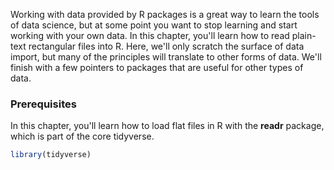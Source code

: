 
Working with data provided by R packages is a great way to learn the tools of data science, but at some point you want to stop learning and start working with your own data. In this chapter, you'll learn how to read plain-text rectangular files into R. Here, we'll only scratch the surface of data import, but many of the principles will translate to other forms of data. We'll finish with a few pointers to packages that are useful for other types of data.

### Prerequisites

In this chapter, you'll learn how to load flat files in R with the __readr__ package, which is part of the core tidyverse.


```r
library(tidyverse)
```
